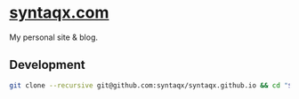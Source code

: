 # [syntaqx.com](https://syntaqx.com)

My personal site & blog.

## Development

```bash
git clone --recursive git@github.com:syntaqx/syntaqx.github.io && cd "$(basename "$_")"
```
